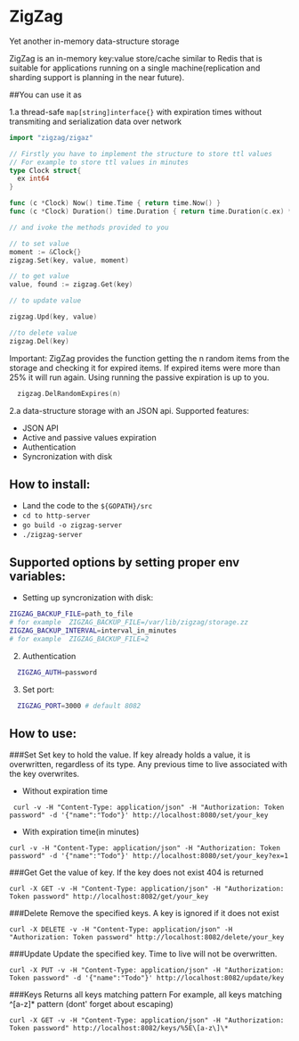 # ZigZag
Yet another in-memory data-structure storage

ZigZag is an in-memory key:value store/cache similar to Redis that is suitable for applications running on a single machine(replication and sharding support is planning in the near future).

##You can use it as

1.a thread-safe ```map[string]interface{}``` with expiration times without transmiting and serialization data over network
~~~go
import "zigzag/zigaz"

// Firstly you have to implement the structure to store ttl values
// For example to store ttl values in minutes
type Clock struct{
  ex int64
}

func (c *Clock) Now() time.Time { return time.Now() }
func (c *Clock) Duration() time.Duration { return time.Duration(c.ex) * time.Minute }

// and ivoke the methods provided to you

// to set value
moment := &Clock{}
zigzag.Set(key, value, moment)

// to get value
value, found := zigzag.Get(key)

// to update value

zigzag.Upd(key, value)

//to delete value
zigzag.Del(key)
~~~

Important: ZigZag provides the function getting the n random items from the storage and checking it for expired items.
If expired items were more than 25% it will run again.
Using running the passive expiration is up to you.
~~~go
  zigzag.DelRandomExpires(n)
~~~

2.a data-structure storage with an JSON api.
  Supported features:
  * JSON API
  * Active and passive values expiration
  * Authentication
  * Syncronization with disk

## How to install:
* Land the code to the ```${GOPATH}/src```
* ```cd to http-server```
* ```go build -o zigzag-server```
* ```./zigzag-server ```

## Supported options by setting proper env variables:

* Setting up syncronization with disk:
~~~bash
ZIGZAG_BACKUP_FILE=path_to_file
# for example  ZIGZAG_BACKUP_FILE=/var/lib/zigzag/storage.zz
ZIGZAG_BACKUP_INTERVAL=interval_in_minutes
# for example  ZIGZAG_BACKUP_FILE=2
~~~

2. Authentication
~~~bash
  ZIGZAG_AUTH=password
~~~
3. Set port:
~~~bash
  ZIGZAG_PORT=3000 # default 8082
~~~


## How to use:

###Set
Set key to hold the value. If key already holds a value, it is overwritten, regardless of its type. Any previous time to live associated with the key overwrites.

* Without expiration time

``` curl -v -H "Content-Type: application/json" -H "Authorization: Token password" -d '{"name":"Todo"}' http://localhost:8080/set/your_key```

* With expiration time(in minutes)

``` curl -v -H "Content-Type: application/json" -H "Authorization: Token password" -d '{"name":"Todo"}' http://localhost:8080/set/your_key?ex=1 ```

###Get
Get the value of key. If the key does not exist 404 is returned

```curl -X GET -v -H "Content-Type: application/json" -H "Authorization: Token password" http://localhost:8082/get/your_key```

###Delete
Remove the specified keys. A key is ignored if it does not exist

```curl -X DELETE -v -H "Content-Type: application/json" -H "Authorization: Token password" http://localhost:8082/delete/your_key```

###Update
Update the specified key. Time to live will not be overwritten.

```curl -X PUT -v -H "Content-Type: application/json" -H "Authorization: Token password" -d '{"name":"Todo"}' http://localhost:8082/update/key```

###Keys
Returns all keys matching pattern
For example, all keys matching ^[a-z]* pattern (dont' forget about escaping)

```curl -X GET -v -H "Content-Type: application/json" -H "Authorization: Token password" http://localhost:8082/keys/%5E\[a-z\]\*```





